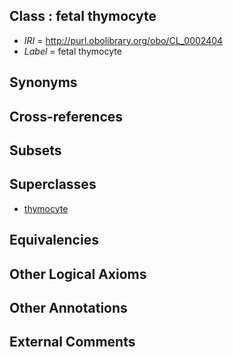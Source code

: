 
## Class : fetal thymocyte

 * *IRI* = http://purl.obolibrary.org/obo/CL_0002404
 * *Label* = fetal thymocyte

## Synonyms


## Cross-references


## Subsets


## Superclasses

 * [thymocyte](../../CL/93/CL_0000893.md)

## Equivalencies


## Other Logical Axioms


## Other Annotations


## External Comments

